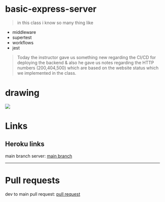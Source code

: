 # basic-express-server


> in this class i know so many thing like 

+ middleware
+ supertest
+ workflows
+ jest

> Today the instructor gave us something new regarding the CI/CD for deploying the backend & also he gave us notes regarding the HTTP numbers (200,404,500) which are based on the website status which we implemented in the class.

 # drawing
 
 ![](https://github.com/LTUC/amman-javascript-401d13/blob/main/class-01b/whiteboard/ci-cd-tdd.png?raw=true)

# Links
## Heroku links
main branch server: [main branch](https://basic-express-server0.herokuapp.com)

***

# Pull requests
dev to main pull request: [pull request](https://github.com/EmadIdris/basic-express-server/pull/1)
